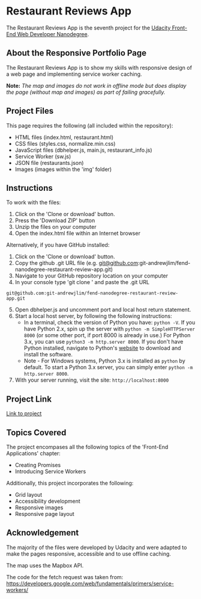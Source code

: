 # Restaurant Reviews App
The Restaurant Reviews App is the seventh project for the <a target="_blank" href="https://www.udacity.com/course/front-end-web-developer-nanodegree--nd001">Udacity Front-End Web Developer Nanodegree</a>.

## About the Responsive Portfolio Page
The Restaurant Reviews App is to show my skills with responsive design of a web page and implementing service worker caching.

**Note:** _The map and images do not work in offline mode but does display the page (without map and images) as part of failing gracefully._

## Project Files
This page requires the following (all included within the repository):
* HTML files (index.html, restaurant.html)
* CSS files (styles.css, normalize.min.css)
* JavaScript files (dbhelper.js, main.js, restaurant_info.js)
* Service Worker (sw.js)
* JSON file (restaurants.json)
* Images (images within the 'img' folder)

## Instructions
To work with the files:
1. Click on the 'Clone or download' button.
2. Press the 'Download ZIP' button
3. Unzip the files on your computer
4. Open the index.html file within an Internet browser

Alternatively, if you have GitHub installed:
1. Click on the 'Clone or download' button.
2. Copy the github .git URL file (e.g. git@github.com:git-andrewjlim/fend-nanodegree-restaurant-review-app.git)
3. Navigate to your GitHub repository location on your computer
4. In your console type 'git clone ' and paste the .git URL
```
git@github.com:git-andrewjlim/fend-nanodegree-restaurant-review-app.git
```
5. Open dbhelper.js and uncomment port and local host return statement.
6. Start a local host server, by following the following instructions:
    * In a terminal, check the version of Python you have: `python -V`. If you have Python 2.x, spin up the server with `python -m SimpleHTTPServer 8000` (or some other port, if port 8000 is already in use.) For Python 3.x, you can use `python3 -m http.server 8000`. If you don't have Python installed, navigate to Python's [website](https://www.python.org/) to download and install the software.
   * Note -  For Windows systems, Python 3.x is installed as `python` by default. To start a Python 3.x server, you can simply enter `python -m http.server 8000`.
7. With your server running, visit the site: `http://localhost:8000`

## Project Link
[Link to project](https://git-andrewjlim.github.io/fend-nanodegree-restaurant-review-app/)

## Topics Covered
The project encompases all the following topics of the 'Front-End Applications' chapter:
* Creating Promises
* Introducing Service Workers

Additionally, this project incorporates the following:
* Grid layout
* Accessibility development
* Responsive images
* Responsive page layout

## Acknowledgement
The majority of the files were developed by Udacity and were adapted to make the pages responsive, accessible and to use offline caching.

The map uses the Mapbox API.

The code for the fetch request was taken from: https://developers.google.com/web/fundamentals/primers/service-workers/